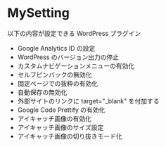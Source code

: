 # MySetting

以下の内容が設定できる WordPress プラグイン

- Google Analytics ID の設定
- WordPress のバージョン出力の停止
- カスタムナビゲーションメニューの有効化
- セルフピンバックの無効化
- 固定ページでの抜粋の有効化
- 自動保存の無効化
- 外部サイトのリンクに target="_blank" を付加する
- Google Code Prettify の有効化
- アイキャッチ画像の有効化
- アイキャッチ画像のサイズ設定
- アイキャッチ画像の切り抜きモード化


